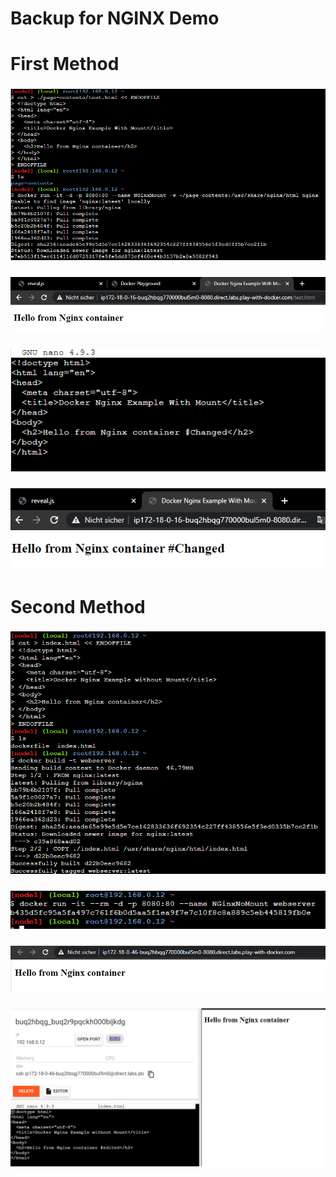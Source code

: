 # Backup for NGINX Demo

# First Method
### ![](./1_container.png)  
### ![](./1_FirstView.png)  
### ![](./1_change.png)  
### ![](./1_changed_Browser.png)  

# Second Method
### ![](./2_FirstView.png)  
### ![](./2_containerRun.png)  
### ![](./2_origin.png)  
### ![](./2_edited.png)  
